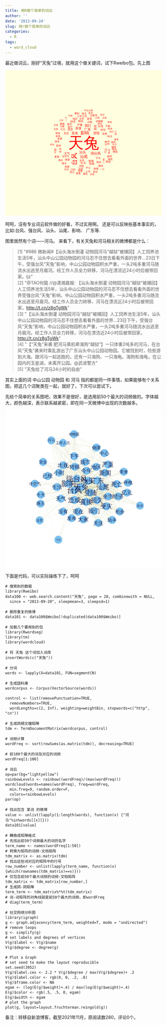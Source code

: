 ```yaml
---
title: 用R做个简单的词云
author: ''
date: '2013-09-24'
slug: 用r做个简单的词云
categories:
  - R
tags:
  - word_cloud
---
```


最近做词云，刚好“天兔”过境，就用这个做关键词，试下Rweibo包。先上图

![](images/1.jpg)

呵呵，沒有专业词云软件做的好看，不过实用啊。
还是可以反映些基本事实的，比如:台风、强台风、汕头、汕尾、影响、 广东等.

图里居然有个词——河马。
来看下，有关天兔和河马相关的微博都是什么：

> [1] "#986 微新闻#【汕头海水倒灌 动物园河马“越狱”被捕回】人工饲养池生活5年，汕头中山公园动物园的河马忍不住想去看看外面的世界…23日下午，受强台风“天兔”影响，中山公园动物园积水严重，一头2吨多重河马随流水出逃至月眉河。经工作人员全力转移，河马在漂流近24小时后被带回家。ljz"                        
 [2] "@TAO何龍 //@潇湘晨报: 【汕头海水倒灌 动物园河马“越狱”被捕回】人工饲养池生活5年，汕头中山公园动物园的河马忍不住想去看看外面的世界受强台风“天兔”影响，中山公园动物园积水严重，一头2吨多重河马随流水出逃至月眉河。经工作人员全力转移，河马在漂流近24小时后被带回家。http://t.cn/z8gTgWk"         
 [3] "【汕头海水倒灌 动物园河马“越狱”被捕回】人工饲养池生活5年，汕头中山公园动物园的河马忍不住想去看看外面的世界…23日下午，受强台风“天兔”影响，中山公园动物园积水严重，一头2吨多重河马随流水出逃至月眉河。经工作人员全力转移，河马在漂流近24小时后被带回家。http://t.cn/z8gTgWk"                    
 [4] "【“天兔”来袭 肥河马乘机牵海狗“越狱”】一只体重2吨多的河马，在台风“天兔”袭来时乘乱游出了广东汕头中山公园动物园。它被找到时，险些游到大海。跟河马一起逃跑的，还有一只海狗、一只海龟。海狗和海龟，在公园内的玉鉴湖，未离开公园。@武进警方"                                                        
 [5] "天兔给了河马24小时的自由" 
 
其实上面的词 中山公园 动物园 和 河马 指的都是同一件事情，如果能够有个关系图，把这几个词聚类在一起，就好了，下次可以尝试下。

先给个简单的关系图吧，效果不是很好，是选用前50个最大的词频做的。字体越大，颜色越深，表示联系越紧密，即在同一天微博中出现的次数越多。

![](images/2.jpg)

下面是代码，可以实际操练下了，呵呵

```{r}
# 搜索到的数据 
library(Rweibo)
data100 <- web.search.content("天兔", page = 20, combinewith = NULL, 
  since = "2013-09-20", sleepmean=3, sleepsd=1)

# 删除重复的微博
data101 <- data100$Weibo[!duplicated(data100$Weibo)]

# 加载几个要用到的包
library(Rwordseg)
library(tm)
library(wordcloud)

# 将 天兔 这个词加入词库
insertWords(c("天兔"))

# 分词
words <- lapply(X=data101, FUN=segmentCN)

# 生成語料庫
wordcorpus <- Corpus(VectorSource(words))

control <- list(removePunctuation=TRUE, 
  removeNumbers=TRUE,  
  wordLengths=c(2, Inf), weighting=weightBin, stopwords=c("http", "cn"))

# 生成詞頻文檔矩陣
tdm <- TermDocumentMatrix(wordcorpus, control)

# 词频计算
wordFreq <- sort(rowSums(as.matrix(tdm)), decreasing=TRUE)

# 前100个最大的词及对应的词频
wordFreq[1:100]

# 词云
op=par(bg="lightyellow")
rainbowLevels <- rainbow((wordFreq)/(max(wordFreq)))
wordcloud(words=names(wordFreq), freq=wordFreq, 
  min.freq=9, random.order=F, 
  colors=rainbowLevels)
par(op)

# 找出包含 某词 的微博
value <- unlist(lapply(1:length(words), function(x) {"河马"%in%words[[x]]}))
data101[value]

# 轉換成矩陣格式
# 先找出前50个词频最大的词的名字
term_name <- names(wordFreq[1:50])
# 转换为矩阵的词频-文档矩阵
tdm_matrix <- as.matrix(tdm)
# 找出这些词对应的矩阵中的行号
row_number <- unlist(lapply(term_name, function(x) {which(rownames(tdm_matrix)==x)}))
# 仅包含前50个最大词频的词频-文档矩阵
tdm_matrix <- tdm_matrix[row_number,]
# 生成詞-詞矩陣
term_term <- tdm_matrix%*%t(tdm_matrix)
# 词-词矩阵的对角线就是前50个最大的词频，即wordFreq
# diag(term_term)

# 社交网络分析图
library(igraph)
g <- graph.adjacency(term_term, weighted=T, mode = "undirected")
# remove loops
g <- simplify(g)
# set labels and degrees of vertices
V(g)$label <- V(g)$name
V(g)$degree <- degree(g)

# Plot a Graph
# set seed to make the layout reproducible
set.seed(3952)
V(g)$label.cex <- 2.2 * V(g)$degree / max(V(g)$degree)+ .2
V(g)$label.color <- rgb(0, 0, .2, .8)
V(g)$frame.color <- NA
egam <- (log(E(g)$weight)+.4) / max(log(E(g)$weight)+.4)
E(g)$color <- rgb(.5, .5, 0, egam)
E(g)$width <- egam
# plot the graph 
plot(g, layout=layout.fruchterman.reingold(g))
```
备注：转移自新浪博客，截至2021年11月，原阅读数280，评论0个。








